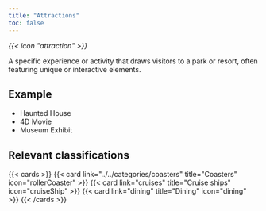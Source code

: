 ```yaml
---
title: "Attractions"
toc: false
---
```


<i class="bigIcon">{{< icon "attraction" >}}</i>

A specific experience or activity that draws visitors to a park or resort, often featuring unique or interactive elements.

## Example

* Haunted House
* 4D Movie
* Museum Exhibit

## Relevant classifications

{{< cards  >}}
  {{< card link="../../categories/coasters" title="Coasters" icon="rollerCoaster" >}}
  {{< card link="cruises" title="Cruise ships" icon="cruiseShip" >}}
  {{< card link="dining" title="Dining" icon="dining" >}}
{{< /cards >}}